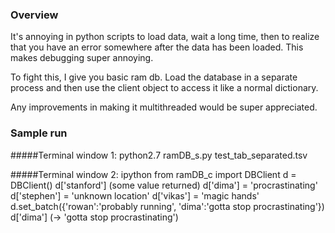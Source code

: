 ### Overview
It's annoying in python scripts to load data, wait a long time, then to realize that you have an error somewhere after the data has been loaded. This makes debugging super annoying.

To fight this, I give you basic ram db. Load the database in a separate process and then use the client object to access it like a normal dictionary.

Any improvements in making it multithreaded would be super appreciated.

### Sample run
#####Terminal window 1:
        python2.7 ramDB_s.py test_tab_separated.tsv

#####Terminal window 2:
        ipython
        from ramDB_c import DBClient
        d = DBClient()
        d['stanford']
                (some value returned)
        d['dima'] = 'procrastinating'
        d['stephen'] = 'unknown location'
        d['vikas'] = 'magic hands'
        d.set_batch({'rowan':'probably running', 'dima':'gotta stop procrastinating'})
        d['dima']
                (-> 'gotta stop procrastinating')

